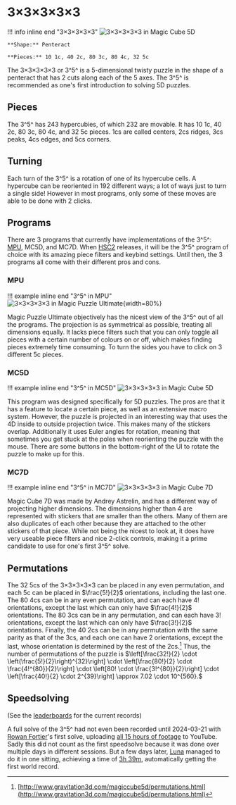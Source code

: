 # 3×3×3×3×3

!!! info inline end "3×3×3×3×3"
    ![3×3×3×3×3 in Magic Cube 5D](https://cloud.hypercubing.xyz/assets/img/virt/MPU_33333.png)

    **Shape:** Penteract

    **Pieces:** 10 1c, 40 2c, 80 3c, 80 4c, 32 5c

The 3×3×3×3×3 or 3^5^ is a 5-dimensional twisty puzzle in the shape of a penteract that has 2 cuts along each of the 5 axes. The 3^5^ is recommended as one's first introduction to solving 5D puzzles.

## Pieces

The 3^5^ has 243 hypercubies, of which 232 are movable. It has 10 1c, 40 2c, 80 3c, 80 4c, and 32 5c pieces. 1cs are called centers, 2cs ridges, 3cs peaks, 4cs edges, and 5cs corners.

## Turning

Each turn of the 3^5^ is a rotation of one of its hypercube cells. A hypercube can be reoriented in 192 different ways; a lot of ways just to turn a single side! However in most programs, only some of these moves are able to be done with 2 clicks.

## Programs

There are 3 programs that currently have implementations of the 3^5^: [MPU](/software/magicpuzzleultimate), MC5D, and MC7D. When [HSC2](/software/hyperspeedcube/#future-updates) releases, it will be the 3^5^ program of choice with its amazing piece filters and keybind settings. Until then, the 3 programs all come with their different pros and cons.

### MPU

!!! example inline end "3^5^ in MPU"
    ![3×3×3×3×3 in Magic Puzzle Ultimate](https://cloud.hypercubing.xyz/assets/img/virt/MPU_33333.png){width=80%}

Magic Puzzle Ultimate objectively has the nicest view of the 3^5^ out of all the programs. The projection is as symmetrical as possible, treating all dimensions equally. It lacks piece filters such that you can only toggle all pieces with a certain number of colours on or off, which makes finding pieces extremely time consuming. To turn the sides you have to click on 3 different 5c pieces.



### MC5D

!!! example inline end "3^5^ in MC5D"
    ![3×3×3×3×3 in Magic Cube 5D](http://www.gravitation3d.com/magiccube5d/main.png)

This program was designed specifically for 5D puzzles. The pros are that it has a feature to locate a certain piece, as well as an extensive macro system. However, the puzzle is projected in an interesting way that uses the 4D inside to outside projection twice. This makes many of the stickers overlap. Additionally it uses Euler angles for rotation, meaning that sometimes you get stuck at the poles when reorienting the puzzle with the mouse. There are some buttons in the bottom-right of the UI to rotate the puzzle to make up for this.

### MC7D

!!! example inline end "3^5^ in MC7D"
    ![3×3×3×3×3 in Magic Cube 7D](https://cloud.hypercubing.xyz/assets/img/virt/MC7D_33333.png)

Magic Cube 7D was made by Andrey Astrelin, and has a different way of projecting higher dimensions. The dimensions higher than 4 are represented with stickers that are smaller than the others. Many of them are also duplicates of each other because they are attached to the other stickers of that piece. While not being the nicest to look at, it does have very useable piece filters and nice 2-click controls, making it a prime candidate to use for one's first 3^5^ solve.


## Permutations

The 32 5cs of the 3×3×3×3×3 can be placed in any even permutation, and each 5c can be placed in $\frac{5!}{2}$ orientations, including the last one. The 80 4cs can be in any even permutation, and can each have $4!$ orientations, except the last which can only have $\frac{4!}{2}$ orientations. The 80 3cs can be in any permutation, and can each have $3!$ orientations, except the last which can only have $\frac{3!}{2}$ orientations. Finally, the 40 2cs can be in any permutation with the same parity as that of the 3cs, and each one can have 2 orientations, except the last, whose orientation is determined by the rest of the 2cs.[^1] Thus, the number of permutations of the puzzle is
$\left[\frac{32!}{2} \cdot \left(\frac{5!}{2}\right)^{32}\right] \cdot \left[\frac{80!}{2} \cdot \frac{4!^{80}}{2}\right] \cdot \left[80! \cdot \frac{3!^{80}}{2}\right] \cdot \left[\frac{40!}{2} \cdot 2^{39}\right] \approx 7.02 \cdot 10^{560}.$

[^1]: [http://www.gravitation3d.com/magiccube5d/permutations.html](http://www.gravitation3d.com/magiccube5d/permutations.html)

## Speedsolving

(See the [leaderboards](/leaderboards) for the current records)

A full solve of the 3^5^ had not even been recorded until 2024-03-21 with [Rowan Fortier](/leaderboards/solvers/rowan)'s first solve, uploading [all 15 hours of footage](https://www.youtube.com/playlist?list=PLmJYtK4sl9act8d6XO7d3xjT645sUwcFU) to YouTube. Sadly this did not count as the first speedsolve because it was done over multiple days in different sessions. But a few days later, [Luna](/leaderboards/solvers/luna) managed to do it in one sitting, achieving a time of [3h 39m](https://www.youtube.com/watch?v=Byl0Wz6gdf4), automatically getting the first world record.
